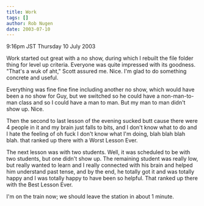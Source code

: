 ```yaml
---
title: Work
tags: []
author: Rob Nugen
date: 2003-07-10
---
```


<p class=date>9:16pm JST Thursday 10 July 2003</p>

<p>Work started out great with a no show, during which I rebuilt the
file folder thing for level up criteria.  Everyone was quite impressed
with its goodness.  "That's a wuk of aht," Scott assured me.  Nice.
I'm glad to do something concrete and useful.</p>

<p>Everything was fine fine fine including another no show, which
would have been a no show for Guy, but we switched so he could have a
non-man-to-man class and so I could have a man to man.  But my man to
man didn't show up.  Nice.</p>

<p>Then the second to last lesson of the evening sucked butt cause
there were 4 people in it and my brain just falls to bits, and I don't
know what to do and I hate the feeling of oh fuck I don't know what
I'm doing, blah blah blah blah.  that ranked up there with a Worst
Lesson Ever.</p>

<p>The next lesson was with two students.  Well, it was scheduled to
be with two students, but one didn't show up.  The remaining student
was really low, but really wanted to learn and I really connected with
his brain and helped him understand past tense, and by the end, he
totally got it and was totally happy and I was totally happy to have
been so helpful.   That ranked up there with the Best Lesson Ever.</p>

<p>I'm on the train now; we should leave the station in about 1
minute.</p>
